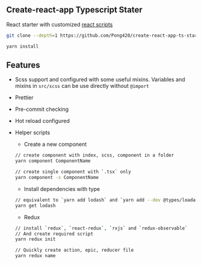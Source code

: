 ## Create-react-app Typescript Stater

React starter with customized [react scripts](https://github.com/Pong420/create-react-app)

```bash
git clone --depth=1 https://github.com/Pong420/create-react-app-ts-starter.git
```

```bash
yarn install
```

## Features

- Scss support and configured with some useful mixins. Variables and mixins in `src/scss` can be use directly without `@import`
- Prettier
- Pre-commit checking
- Hot reload configured
- Helper scripts

  - Create a new component

  ```bash
  // create component with index, scss, component in a folder
  yarn component ComponentName

  // create single component with `.tsx` only
  yarn component -s ComponentName
  ```

  - Install dependencies with type

  ```bash
  // equivalent to `yarn add lodash` and `yarn add --dev @types/loadash`
  yarn get lodash
  ```

  - Redux

  ```bash
  // install `redux`, `react-redux`, `rxjs` and `redux-observable`
  // And create required script
  yarn redux init

  // Quickly create action, epic, reducer file
  yarn redux name
  ```
